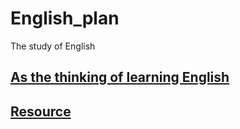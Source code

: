 # English_plan
The study of English

## [As the thinking of learning English](./Methods.md)

## [Resource](./Structed%20learning/resources.md)